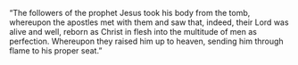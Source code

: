 “The followers of the prophet Jesus took his body from the tomb, whereupon the apostles met with them and saw that, indeed, their Lord was alive and well, reborn as Christ in flesh into the multitude of men as perfection. Whereupon they raised him up to heaven, sending him through flame to his proper seat.”


